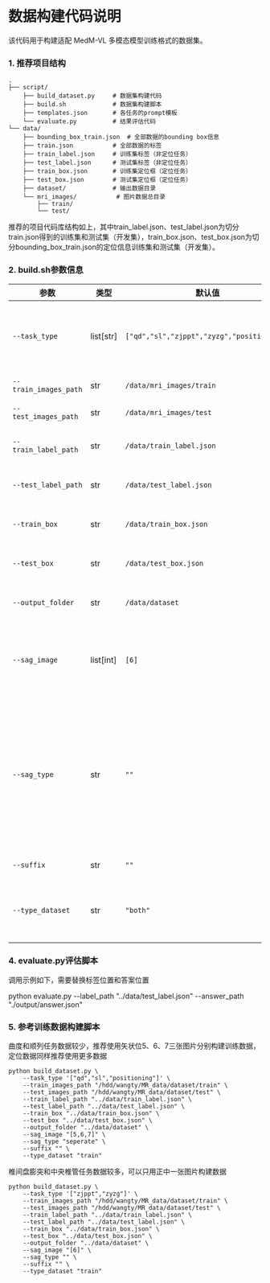 # 数据构建代码说明

该代码用于构建适配 MedM-VL 多模态模型训练格式的数据集。

### 1. 推荐项目结构

```
.
├── script/                  
    ├── build_dataset.py     # 数据集构建代码
    ├── build.sh             # 数据集构建脚本
    ├── templates.json       # 各任务的prompt模板
    └── evaluate.py          # 结果评估代码            
└── data/ 
    ├── bounding_box_train.json  # 全部数据的bounding box信息
    ├── train.json           # 全部数据的标签
    ├── train_label.json     # 训练集标签（非定位任务）
    ├── test_label.json      # 测试集标签（非定位任务）
    ├── train_box.json       # 训练集定位框（定位任务）
    ├── test_box.json        # 测试集定位框（定位任务）
    ├── dataset/             # 输出数据目录
    └── mri_images/           # 图片数据总目录
        ├── train/            
    	└── test/          
```

推荐的项目代码库结构如上，其中train_label.json、test_label.json为切分train.json得到的训练集和测试集（开发集），train_box.json、test_box.json为切分bounding_box_train.json的定位信息训练集和测试集（开发集）。

### 2. build.sh参数信息

| 参数                  | 类型      | 默认值                                     | 描述                                                         |
| --------------------- | --------- | ------------------------------------------ | ------------------------------------------------------------ |
| `--task_type`         | list[str] | `["qd","sl","zjppt","zyzg","positioning"]` | 要构建的任务类型，包括：`qd`、`sl`、`zjppt`、`zyzg`、`positioning` |
| `--train_images_path` | str       | `/data/mri_images/train`                   | 训练图像的根目录                                             |
| `--test_images_path`  | str       | `/data/mri_images/test`                    | 测试图像的根目录                                             |
| `--train_label_path`  | str       | `/data/train_label.json`                   | 非定位任务的训练标签文件路径                                 |
| `--test_label_path`   | str       | `/data/test_label.json`                    | 非定位任务的测试标签文件路径                                 |
| `--train_box`         | str       | `/data/train_box.json`                     | 定位任务的训练框标注文件路径                                 |
| `--test_box`          | str       | `/data/test_box.json`                      | 定位任务的测试框标注文件路径                                 |
| `--output_folder`     | str       | `/data/dataset`                            | 输出生成的 JSON 数据集的目录                                 |
| `--sag_image`         | list[int] | `[6]`                                      | 所使用的矢状面图像编号，[5，6]会同时给予模型两张矢状位图像   |
| `--sag_type`          | str       | `""`                                       | 设置为 `seperate` 时，会为每个矢状切片单独构建数据，如sag_image为[5,6,7]时相当于单独执行[5]、[6]、[7]（不会影响定位任务） |
| `--suffix`            | str       | `""`                                       | 输出文件名的后缀                                             |
| `--type_dataset`      | str       | `"both"`                                   | 可选 `train`、`test` 或 `both`，指定构建哪个数据集           |

### 4. evaluate.py评估脚本

调用示例如下，需要替换标签位置和答案位置

python evaluate.py --label_path "../data/test_label.json" --answer_path "./output/answer.json"

### 5. 参考训练数据构建脚本

曲度和顺列任务数据较少，推荐使用矢状位5、6、7三张图片分别构建训练数据，定位数据同样推荐使用更多数据

```
python build_dataset.py \
    --task_type '["qd","sl","positioning"]' \
    --train_images_path "/hdd/wangty/MR_data/dataset/train" \
    --test_images_path "/hdd/wangty/MR_data/dataset/test" \
    --train_label_path "../data/train_label.json" \
    --test_label_path "../data/test_label.json" \
    --train_box "../data/train_box.json" \
    --test_box "../data/test_box.json" \
    --output_folder "../data/dataset" \
    --sag_image "[5,6,7]" \
    --sag_type "seperate" \
    --suffix "" \
    --type_dataset "train"
```

椎间盘膨突和中央椎管任务数据较多，可以只用正中一张图片构建数据

```
python build_dataset.py \
    --task_type '["zjppt","zyzg"]' \
    --train_images_path "/hdd/wangty/MR_data/dataset/train" \
    --test_images_path "/hdd/wangty/MR_data/dataset/test" \
    --train_label_path "../data/train_label.json" \
    --test_label_path "../data/test_label.json" \
    --train_box "../data/train_box.json" \
    --test_box "../data/test_box.json" \
    --output_folder "../data/dataset" \
    --sag_image "[6]" \
    --sag_type "" \
    --suffix "" \
    --type_dataset "train"
```
